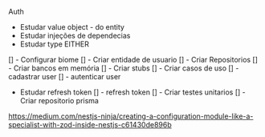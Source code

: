 
Auth
- Estudar value object - do entity
- Estudar injeções de dependecias
- Estudar type EITHER

[] - Configurar biome
[] - Criar entidade de usuario
[] - Criar Repositorios
[] - Criar bancos em memória
[] - Criar stubs
[] - Criar casos de uso
   [] - cadastrar user
   [] - autenticar user
   - Estudar refresh token
   [] - refresh token
[] - Criar testes unitarios
[] - Criar repositorio prisma

https://medium.com/nestjs-ninja/creating-a-configuration-module-like-a-specialist-with-zod-inside-nestjs-c61430de896b